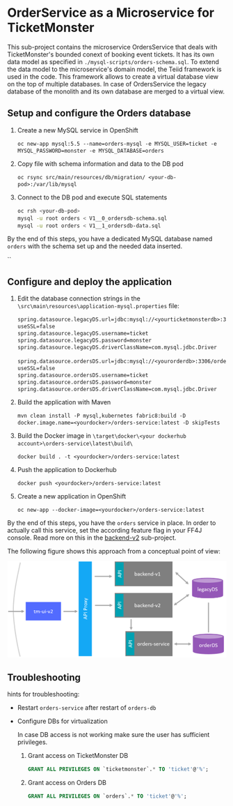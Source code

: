 # OrderService as a Microservice for TicketMonster

This sub-project contains the microservice OrdersService that deals with TicketMonster's bounded conext of booking event tickets. It has its own data model as specified in ```./mysql-scripts/orders-schema.sql```. To extend the data model to the microservice's domain model, the Teiid framework is used in the code. This framework allows to create a virtual database view on the top of multiple databases. In case of OrdersService the legacy database of the monolith and its own database are merged to a virtual view.

## Setup and configure the Orders database

1. Create a new MySQL service in OpenShift
    ```
    oc new-app mysql:5.5 --name=orders-mysql -e MYSQL_USER=ticket -e MYSQL_PASSWORD=monster -e MYSQL_DATABASE=orders
    ```
1. Copy file with schema information and data to the DB pod
    ```
    oc rsync src/main/resources/db/migration/ <your-db-pod>:/var/lib/mysql
    ```
1. Connect to the DB pod and execute SQL statements
    ```bash
    oc rsh <your-db-pod>
    mysql -u root orders < V1__0_ordersdb-schema.sql
    mysql -u root orders < V1__1_ordersdb-data.sql
    ```
By the end of this steps, you have a dedicated MySQL database named `orders` with the schema set up and the needed data inserted.

``

## Configure and deploy the application


1. Edit the database connection strings in the ```\src\main\resources\application-mysql.properties``` file:
    ```properties
    spring.datasource.legacyDS.url=jdbc:mysql://<yourticketmonsterdb>:3306/ticketmonster?useSSL=false
    spring.datasource.legacyDS.username=ticket
    spring.datasource.legacyDS.password=monster
    spring.datasource.legacyDS.driverClassName=com.mysql.jdbc.Driver

    spring.datasource.ordersDS.url=jdbc:mysql://<yourorderdb>:3306/orders?useSSL=false
    spring.datasource.ordersDS.username=ticket
    spring.datasource.ordersDS.password=monster
    spring.datasource.ordersDS.driverClassName=com.mysql.jdbc.Driver
    ```
1. Build the application with Maven
    ```
    mvn clean install -P mysql,kubernetes fabric8:build -D docker.image.name=<yourdocker>/orders-service:latest -D skipTests
    ```
1. Build the Docker image in ```\target\docker\<your dockerhub account>\orders-service\latest\build\```
    ```
    docker build . -t <yourdocker>/orders-service:latest
    ``` 
1. Push the application to Dockerhub
    ```
    docker push <yourdocker>/orders-service:latest
    ```
1. Create a new application in OpenShift
    ```
    oc new-app --docker-image=<yourdocker>/orders-service:latest
  	```

By the end of this steps, you have the `orders` service in place. In order to actually call this service, set the according feature flag in your FF4J console. Read more on this in the [backend-v2](../backend-v2/) sub-project.


The following figure shows this approach from a conceptual point of view:

![canary](../assets/tm-orders-service.png)


## Troubleshooting

hints for troubleshooting:

- Restart `orders-service` after restart of `orders-db`

- Configure DBs for virtualization

    In case DB access is not working make sure the user has sufficient privileges.

    1. Grant access on TicketMonster DB
        ```sql
        GRANT ALL PRIVILEGES ON `ticketmonster`.* TO 'ticket'@'%';
        ```
    1. Grant access on Orders DB
        ```sql
        GRANT ALL PRIVILEGES ON `orders`.* TO 'ticket'@'%';
        ``` 



